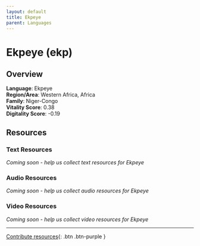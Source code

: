 ```yaml
---
layout: default
title: Ekpeye
parent: Languages
---
```


# Ekpeye (ekp)

## Overview

**Language**: Ekpeye  
**Region/Area**: Western Africa, Africa  
**Family**: Niger-Congo  
**Vitality Score**: 0.38  
**Digitality Score**: -0.19  

## Resources

### Text Resources
*Coming soon - help us collect text resources for Ekpeye*

### Audio Resources
*Coming soon - help us collect audio resources for Ekpeye*

### Video Resources
*Coming soon - help us collect video resources for Ekpeye*

---

[Contribute resources](https://fairtrain.github.io/){: .btn .btn-purple }
